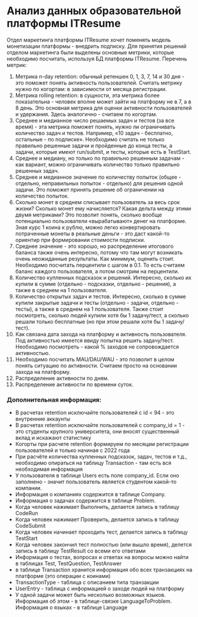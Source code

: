 # Анализ данных образовательной платформы ITResume
Отдел маркетинга платформы ITResume хочет поменять модель монетизации платформы - внедрить подписку. Для принятия решений отделом маркетинга были выделены основные метрики, которые необходимо посчитать, используя БД платформы ITResume.
Перечень метрик: 

1. Метрика n-day retention: обычный ретеншен 0, 1, 3, 7, 14 и 30 дня - это поможет понять активность пользователей. Считать метрику нужно по когортам: в зависимости от месяца регистрации.
2. Метрика rolling retention: в сущности, эта метрика более показательна - человек вполне может зайти на платформу не в 7, а в 8 день. Это основная метрика для оценки активности пользователей и удержания. Здесь аналогично - считаем по когортам.
3. Среднее и медианное число решаемых задач и тестов (за все время) - эта метрика поможет понять, нужно ли ограничивать количество задач и тестов. Например, «10 задач - бесплатно, остальные - по подписке». Необходимо считать не только правильно решенные задачи и пройденные до конца тесты, а задачи, которые имеют run/submit, и тесты, которые есть в TestStart.
4. Среднее и медиану, но только по правильно решенным задачам - как вариант, можно ограничивать количество только правильно решенных задач.
5. Среднее и медианное значение по количеству попыток (общее - отдельно, неправильных попыток - отдельно) для решения одной задачи. Это поможет принять решение об ограничении на количество попыток.
6. Сколько монет в среднем списывает пользователь за весь срок жизни? Сколько монет ему начисляется? Какая дельта между этими двумя метриками? Это позволит понять, сколько вообще потенциально пользователи «вырабатывают» денег на платформе. Зная курс 1 коина к рублю, можно легко конвертировать потраченные монеты в реальные деньги - это даст какой-то ориентир при формировании стоимости подписки.
7. Среднее значение - это хорошо, но распределение итогового баланса также очень интересно, потому что там могут возникать очень неожиданные результаты. Как минимум, оценить стоит. Необходимо посчитать перцентили с шагом в 0.1. То есть считаем баланс каждого пользователя, а потом смотрим на перцентили.
8. Количество купленных подсказок и решений. Интересно, сколько их купили в сумме (отдельно - подсказки, отдельно - решения), а также в среднем на 1 пользователя.
9. Количество открытых задач и тестов. Интересно, сколько в сумме купили закрытые задачи и тесты (отдельно - задачи, отдельно - тесты), а также в среднем на 1 пользователя. Также стоит посмотреть, сколько людей купили хотя бы 1 задачу/тест, а сколько решали только бесплатные (но при этом решали хотя бы 1 задачу/тест).
10. Как связана дата захода на платформу и активность пользователя. Под активностью имеется ввиду попытка решить задачу/тест. Необходимо посмотреть - какой % заходов не сопровождается активностью.
11. Необходимо посчитать MAU/DAU/WAU - это позволит в целом понять ситуацию по активности. Считаем просто на основании захода на платформу.
12. Распределение активности по дням.
13. Распределение активности по времени суток.

### Дополнительная информация:
- В расчетах retention исключайте пользователей с id < 94 - это внутренние аккаунты
- В расчетах retention исключайте пользователей с company_id = 1 - это студенты крупного университета, они вносят существенный вклад и искажают статистику
- Когорты при расчете retention формируем по месяцам регистрации пользователей и только начиная с 2022 года
- При расчёте количества купленных подсказок, задач, тестов и т.д., необходимо опираться на таблицу Transaction - там есть вся необходимая информация
- У пользователя в таблице Users есть поле company_id. Если оно заполнено - значит пользователь является студентом какой-то компании.
- Информация о компаниях содержится в таблице Company.
- Информация о задачах содержится в таблице Problem.
- Когда человек нажимает Выполнить, делается запись в таблицу CodeRun
- Когда человек нажимает Проверить, делается запись в таблицу CodeSubmit
- Когда человек начинает проходить тест, делается запись в таблицу TestStart
- Когда человек закончил тест полностью (или вышло время), делется запись в таблицу TestResult со всеми его ответами
- Информация о тестах, вопросах и ответах на вопросы можно найти в таблицах Test, TestQuestion, TestAnswer
- в таблице Transaction хранится информация обо всех транзакциях на платформе (это операции с коинами)
- TransactionType - таблица с описанием типа транзакции
- UserEntry - таблица с информацией о заходе людей на платформу
- У одной задачи может быть несколько возможных языков. Информация об этом - в таблице-связке LanguageToProblem. Информация о языках - в таблице Language
